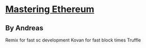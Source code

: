 # [Mastering Ethereum](https://www.amazon.com/Mastering-Ethereum-Building-Smart-Contracts/dp/1491971940)
## By Andreas

Remix for fast sc development
Kovan for fast block times
Truffle 